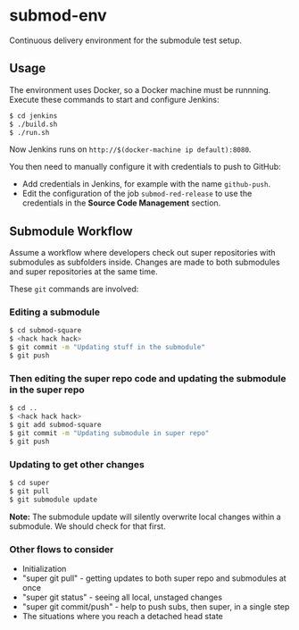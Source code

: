 # submod-env

Continuous delivery environment for the submodule test setup.

## Usage

The environment uses Docker, so a Docker machine must be runnning.
Execute these commands to start and configure Jenkins:

```sh
$ cd jenkins
$ ./build.sh
$ ./run.sh
```

Now Jenkins runs on `http://$(docker-machine ip default):8080`.

You then need to manually configure it with credentials to push to GitHub:

* Add credentials in Jenkins, for example with the name `github-push`.
* Edit the configuration of the job `submod-red-release` to use the credentials in the
  __Source Code Management__ section.

## Submodule Workflow

Assume a workflow where developers check out super repositories with submodules as subfolders inside.
Changes are made to both submodules and super repositories at the same time.

These `git` commands are involved:

### Editing a submodule

```sh
$ cd submod-square
$ <hack hack hack>
$ git commit -m "Updating stuff in the submodule"
$ git push
```

### Then editing the super repo code and updating the submodule in the super repo

```sh
$ cd ..
$ <hack hack hack>
$ git add submod-square
$ git commit -m "Updating submodule in super repo"
$ git push
```

### Updating to get other changes

```sh
$ cd super
$ git pull
$ git submodule update
```

__Note:__ The submodule update will silently overwrite local changes within a submodule.
We should check for that first.

### Other flows to consider

* Initialization
* "super git pull" - getting updates to both super repo and submodules at once
* "super git status" - seeing all local, unstaged changes
* "super git commit/push" - help to push subs, then super, in a single step
* The situations where you reach a detached head state


